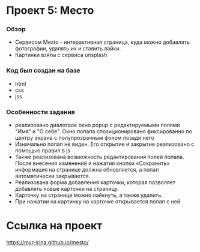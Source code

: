 # Проект 5: Место

### Обзор
* Cервисом Mesto - интерактивная страница, куда можно добавлять фотографии, удалять их и ставить лайки.
* Картинки взяты с сервиса unsplash

### Код был создан на базе
* html
* css
* jss

### Особенности задания
* реализовано диалогвое окно popup c редактируемыми полями "Имя" и "О себе". Окно попапа спозиционировано фиксированно по центру экрана с полупрозрачным фоном позади него
* Изначально попап не виден. Его открытие и закрытие реализовано с помощью правил в js 
* Также реализована возможность редактирования полей попапа. После внесения изменений и нажатия кнопки «Сохранить» информация на странице должна обновляется, а попап автоматически закрывается.
* Реализована форма добавления карточки, которая позволяет добавлять новые карточки на страницу.
* Карточку на странице можно лайкнуть, а также удалить.
* При нажатии на картинку на карточке открывается попап с ней.

# Ссылка на проект

 https://myr-irina.github.io/mesto/

 



